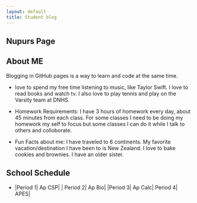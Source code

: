 ```yaml
---
layout: default
title: Student blog
---
```



## Nupurs Page 


## About ME
Blogging in GitHub pages is a way to learn and code at the same time. 

-  love to spend my free time listening to music, like Taylor Swift. I love to read books and watch tv. I also love to play tennis and play on the Varsity team at DNHS.

- Homework Requirements: I have 3 hours of homework every day, about 45 minutes from each class. For some classes I need to be doing my homework my self to focus but some classes I can do it while I talk to others and colloborate. 
- Fun Facts about me: I have traveled to 6 continents. My favorite vacation/destination I have been to is New Zealand. I love to bake cookies and brownies. I have an older sister.
## School Schedule
- |Period 1| Ap CSP|
 | Period 2| Ap Bio|
 |Period 3| Ap Calc|
 Period 4| APES|





